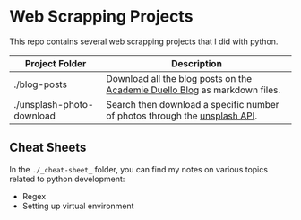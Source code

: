 # Web Scrapping Projects

This repo contains several web scrapping projects that I did with python.

| Project Folder | Description |
|---------------|-------------|
|./blog-posts| Download all the blog posts on the [Academie Duello Blog](https://www.academieduello.com/news-blog/)  as markdown files.|
|./unsplash-photo-download| Search then download a specific number of photos through the [unsplash API](https://unsplash.com/developers).|


## Cheat Sheets 
In the `./_cheat-sheet_` folder, you can find my notes on various topics related to python development:

- Regex
- Setting up virtual environment
